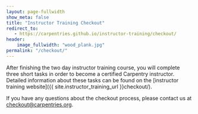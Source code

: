 ```yaml
---
layout: page-fullwidth
show_meta: false
title: "Instructor Training Checkout"
redirect_to:
   - https://carpentries.github.io/instructor-training/checkout/
header:
    image_fullwidth: "wood_plank.jpg"
permalink: "/checkout/"
---
```


After finishing the two day instructor training course, you will complete three short tasks in order to become a
certified Carpentry instructor. Detailed information about these tasks can be found on the [instructor
training website]({{ site.instructor_training_url }}checkout/). 

If you have any questions about the checkout process, please contact us at
[checkout@carpentries.org](mailto:checkout@carpentries.org).
